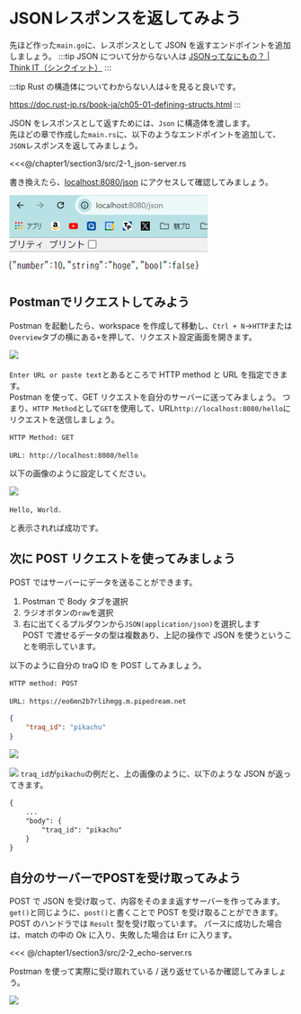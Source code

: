 # JSONレスポンスを返してみよう

先ほど作った`main.go`に、レスポンスとして JSON を返すエンドポイントを追加しましょう。
:::tip
JSON について分からない人は
[JSONってなにもの？ | Think IT（シンクイット）](https://thinkit.co.jp/article/70/1)
:::

:::tip
Rust の構造体についてわからない人は↓を見ると良いです。

https://doc.rust-jp.rs/book-ja/ch05-01-defining-structs.html
:::

JSON をレスポンスとして返すためには、`Json` に構造体を渡します。  
先ほどの章で作成した`main.rs`に、以下のようなエンドポイントを追加して、`JSON`レスポンスを返してみましょう。

<<<@/chapter1/section3/src/2-1_json-server.rs

書き換えたら、<a href='http://localhost:8080/json' target="_blank" rel="noopener noreferrer">localhost:8080/json</a> にアクセスして確認してみましょう。

![](assets/json_server.png)

## Postmanでリクエストしてみよう

Postman を起動したら、workspace を作成して移動し、`Ctrl + N`->`HTTP`または`Overview`タブの横にある`+`を押して、リクエスト設定画面を開きます。

![](assets/postman.png)

`Enter URL or paste text`とあるところで HTTP method と URL を指定できます。  
Postman を使って、GET リクエストを自分のサーバーに送ってみましょう。
つまり、`HTTP Method`として`GET`を使用して、URL`http://localhost:8080/hello`にリクエストを送信しましょう。

```
HTTP Method: GET

URL: http://localhost:8080/hello
```
以下の画像のように設定してください。

![](assets/postman-hello.png)

```
Hello, World.
```
と表示されれば成功です。

## 次に POST リクエストを使ってみましょう

POST ではサーバーにデータを送ることができます。

1. Postman で Body タブを選択
2. ラジオボタンの`raw`を選択
3. 右に出てくるプルダウンから`JSON(application/json)`を選択します  
POST で渡せるデータの型は複数あり、上記の操作で JSON を使うということを明示しています。

以下のように自分の traQ ID を POST してみましょう。

```
HTTP method: POST

URL: https://eo6mn2b7rlihmgg.m.pipedream.net
```
```json
{
    "traq_id": "pikachu"
}
```

![](assets/postman-post.png)

![](assets/postman-response.png)
`traq_id`が`pikachu`の例だと、上の画像のように、以下のような JSON が返ってきます。
```
{
    ...
    "body": {
        "traq_id": "pikachu"
    }
}
```

<!--
inspectある?
から自分のtraQ IDがあるか確認してみましょう
-->

## 自分のサーバーでPOSTを受け取ってみよう

POST で JSON を受け取って、内容をそのまま返すサーバーを作ってみます。  
`get()`と同じように、`post()`と書くことで POST を受け取ることができます。  
POST のハンドラでは `Result` 型を受け取っています。
パースに成功した場合は、match の中の Ok に入り、失敗した場合は Err に入ります。

<<< @/chapter1/section3/src/2-2_echo-server.rs

Postman を使って実際に受け取れている / 送り返せているか確認してみましょう。

![](assets/postman-echo.png)
